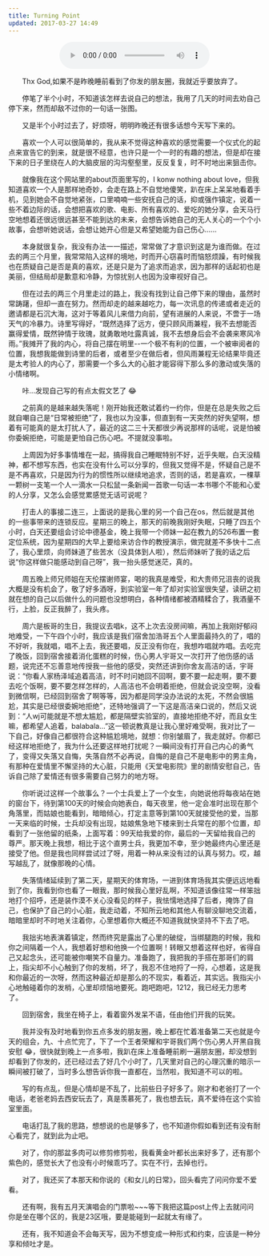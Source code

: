 ```yaml
---
title: Turning Point
updated: 2017-03-27 14:49
---
```


<div align="center">
	<audio src="http://mp3.haoduoge.com/s/2017-03-27/1490623163.mp3"
 controls loop preload style="width: 300px;">青春与爱情</audio>
	<div class="divider"></div>
</div>

&#160; &#160; &#160; &#160;Thx God,如果不是昨晚睡前看到了你发的朋友圈，我就近乎要放弃了。

&#160; &#160; &#160; &#160;停笔了半个小时，不知道该怎样去说自己的想法，我用了几天的时间去劝自己停下来，然而却敌不过你的一句话一张图。

&#160; &#160; &#160; &#160;又是半个小时过去了，好烦呀，明明昨晚还有很多话想今天写下来的。

&#160; &#160; &#160; &#160;喜欢一个人可以很简单的，我从来不觉得这种喜欢的感觉需要一个仪式化的起点来宣告它的到来，就是很不经意，也许只是一个一时的有趣的想法，但是却在接下来的日子里绕在人的大脑皮层的沟沟壑壑里，反反复复，时不时地出来狙击你。

&#160; &#160; &#160; &#160;就像我在这个网站里的about页面里写的，I konw nothing about love，但我知道喜欢一个人是那样地奇妙，会走在路上不自觉地傻笑，趴在床上呆呆地看着手机，见到她会不自觉地紧张，口里喃喃一些安抚自己的话，抑或强作镇定，说着一些不着边际的话，会想把喜欢的歌、电影、所有喜欢的、爱吃的她分享，会天马行空地想着还很远很远甚至不能到达的未来，会想告诉她自己的无人关心的一个个小故事，会想听她说话，会想让她开心但是又希望她能为自己伤心......

&#160; &#160; &#160; &#160;本身就很复杂，我没有办法一一描述，常常做了才意识到这是为谁而做。在过去的两三个月里，我常常陷入这样的境地，时而开心窃喜时而恼怒烦躁，有时候我也在质疑自己是否是真的喜欢，还是只是为了追求而追求，因为那样的话起初也是美丽，但结局却是歉意和冷静，为惊扰别人也因为没审视好自己。

&#160; &#160; &#160; &#160;但在过去的两三个月里走过的路上，我没有找到让自己停下来的理由，虽然时常踌躇，但却一直在努力。然而却走的越来越吃力，每一次讯息的传递或者走近的邀请都是石沉大海，这对于等着风儿来借力向前，望有进展的人来说，不啻于一场天气的冷暴力。诗里写得好，“既然选择了远方，便只顾风雨兼程，我不去想能否赢得爱情，既然钟情于玫瑰，就勇敢地吐露真诚，我不去想身后会不会袭来寒风冷雨。”我摊开了我的内心，将自己摆在明里--一个极不有利的位置，一个被审阅者的位置，我想我能做到诗里的后者，或者至少在做后者，但风雨兼程无论结果毕竟还是太考验人的内心了，那需要一个多么大的心脏才能容得下那么多的激动或失落的小情绪啊。

&#160; &#160; &#160; &#160;咔...发现自己写的有点太假文艺了 :joy:

&#160; &#160; &#160; &#160;之前真的是越来越失落呢！刚开始我还敢试着约一约你，但是在总是失败之后就自嘲自己是“日常被拒绝”了，我也以为没事，但直到有一天突然的好失望啊，想着有可能真的是太打扰人了，最近的这二三十天都很少再说那样的话呢，说是怕被你委婉拒绝，可能是更怕自己伤心吧。不提就没事啦。

&#160; &#160; &#160; &#160;上周因为好多事情堆在一起，搞得我自己睡眠特别不好，近乎失眠，白天没精神，都不想写东西，也实在没有什么可以分享的，但我又觉得不是，怀疑自己是不是不再喜欢，只是因为行为的惯性所以继续地追求，否则的话，若是喜欢，一棵草一颗树一支笔一个人一滴水一只松鼠一条新闻一首歌一句话一本书哪个不能和心爱的人分享，又怎么会感觉累感觉无话可说呢？

&#160; &#160; &#160; &#160;打击人的事接二连三，上面说的是我心里的另一个自己在os，然后就是其他的一些事带来的连锁反应。星期三的晚上，那天的前晚我刚好失眠，只睡了四五个小时，白天还要组会讨论中德基金，晚上我带一个师妹一起在教九的526布置一套定位系统，因为星期四的大早上要给来访合作的教授演示，做完就差不多快十二点了，我心里烦，向师妹道了些苦水（没具体到人啦），然后师妹听了我的话之后说“你这样做只能感动到自己呀”，我一抬头感觉迷茫，真的。

&#160; &#160; &#160; &#160;周五晚上师兄师姐在天伦摆谢师宴，喝的我真是难受，和大贵师兄沮丧的说我大概是没有机会了，敬了好多酒呀，到实验室一年了却对实验室很失望，读研之初就在想的自己以后做什么的问题也没想明白，各种情绪都被酒精糅合了，我酒量不行，上脸，反正我醉了，我头疼。

&#160; &#160; &#160; &#160;周六是板哥的生日，我提议去唱k，这不上次去没房间嘛，再加上我刚好郁闷地难受，一下午四个小时，我应该是我们宿舍加浩哥五个人里面最持久的了，唱的不好听，我就唱，唱不上去，我还要唱，反正没有你在，我想咋唱就咋唱。去吃完了晚饭，回到宿舍接着消化蛋糕的时候，伤心男人宇哥又一次打开了他伤感的话题，说完还不忘善意地传授我一些他的感受，突然还讲到你舍友高洁的话，宇哥说：“你看人家杨泽域追着高洁，时不时问她回不回啊，要不要一起走啊，要不要去吃个饭啊，要不要怎样怎样的，人高洁也不会明着拒绝，但就会说没空啊，没看到微信啊，已经回到宿舍了啊等等，因为都是同学没办法说的太死，不然会很尴尬，其实是已经很委婉地拒绝”，还特地强调了一下这是高洁亲口说的，然后又说到：“人wj可能就是不想太尴尬，都是隔壁实验室的，直接地拒绝不好，而且女生嘛，都希望人追着，balabala...”这一顿说教真是让我心里好难受啊，我对比了一下自己，好像自己都很符合这种尴尬境地，就想：你别皱眉了，我走就好。你都已经这样地拒绝了，我为什么还要这样地打扰呢？一瞬间没有打开自己内心的勇气了，变得又失落又自悔，失落自然不必再说，自悔的是自己不是电影中的男主角，有那种在爱情里不懈坚持的大心脏，只能用《天堂电影院》里的剧情安慰自己，告诉自己除了爱情还有很多需要自己努力的地方呀。

&#160; &#160; &#160; &#160;你听说过这样一个故事么？一个士兵爱上了一个女生，向她说他将每夜站在她的窗台下，待到第100天的时候会向她表白，每天夜里，他一定会准时出现在那个角落里，而姑娘也能看到，暗暗倾心，打定主意等到第100天就接受他的爱，当那一天来临的时候，士兵却没有出现，姑娘焦急地下楼来到士兵常在的那个位置，却看到了一张他留的纸条，上面写着：99天给我爱的你，最后的一天留给我自己的尊严。那天晚上我想，相比于这个直男士兵，我更加不幸，至少她最终内心里还是接受了他。但是我也同样尝试过了呀，用着一种从来没有过的认真与努力。哎，越写越乱了，就像那晚的心情。

&#160; &#160; &#160; &#160;失落情绪延续到了第二天，星期天的体育场，一进到体育场我其实便远远地看到了你，我看到你也看了一眼我，那时候我心里好乱啊，不知道该像往常一样笨拙地打个招呼，还是装作漠不关心没看见的样子，我怯懦地选择了后者，掩饰了自己，也保护了自己的小心脏，我走动着，不知所云地和其他人有聊没聊地交流着，暗暗里却时不时地关注着你，心里想着你大概还不知道我就快坚持不下去了吧。

&#160; &#160; &#160; &#160;我拙劣地表演着镇定，然而终究是露出了心里的破绽，当绑腿跑的时候，我和你之间隔着一个人，我想着好想和他换一个位置啊！转眼又想着这样也好，省得自己又起念头，还可能被你嘲笑不自量力。准备跑了，我把我的手搭在那哥们的肩上，指尖却不小心触到了你的发梢，坏了，我忍不住地捋了一捋，心想着，这是我和你最近的一次呀，然而这种最近却是那么的不现实，看着近，其实远。我指尖小心地触碰着你的发梢，心里却烦恼地要死。跑吧跑吧，1212，我已经无力思考了。

&#160; &#160; &#160; &#160;回到宿舍，我坐在椅子上，看着窗外发呆不语，任由他们开我的玩笑。

&#160; &#160; &#160; &#160;我并没有及时地看到你五点多发的朋友圈，晚上都在忙着准备第二天也就是今天的组会，九、十点忙完了，下了一个王者荣耀和宇哥我们两个伤心男人开黑自我安慰 :joy:，很快就到晚上一点多啦，我趴在床上准备睡前刷一遍朋友圈，却没想到却看到了你发的，还已经过去了好几个小时了，几天里对自己的心理沉重的暗示一瞬间被打破了，当时多么想告诉你我一直都在，当然啦，我知道不可以的啦。

&#160; &#160; &#160; &#160;写的有点乱，但是心情却是不乱了，比前些日子好多了。刚才和老爸打了一个电话，老爸老妈去西安玩去了，真是羡慕死了，我也想去玩，真不爱待在这个实验室里面。

&#160; &#160; &#160; &#160;电话打乱了我的思路，想想说的也是够多了，也不知道你假如看到还有没有耐心看完了，就到此为止吧。

&#160; &#160; &#160; &#160;对了，你的那盆多肉可以修剪修剪啦，我看黄金叶都长出来好多了，还有那个紫色的，感觉长大了也没有小时候乖巧了。实在不行，去掉也行。

&#160; &#160; &#160; &#160;对了，我还买了本那天和你说的《和女儿的日常》，回头看完了问问你爱不爱看。

&#160; &#160; &#160; &#160;还有啊，我有五月天演唱会的门票啦~~~等下我把这篇post上传上去就问问你是坐在哪个区的，我是23区哦，要是能碰到一起就太有缘了。

&#160; &#160; &#160; &#160;还有，我不知道会不会每天写，因为不想变成一种形式和约束，应该是一种分享和倾吐才是。